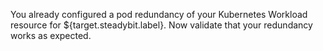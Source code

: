You already configured a pod redundancy of your Kubernetes Workload resource for ${target.steadybit.label}.
Now validate that your redundancy works as expected.
